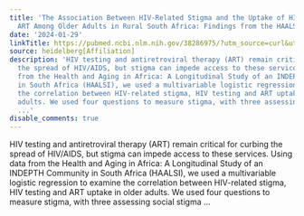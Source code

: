 ```yaml
---
title: 'The Association Between HIV-Related Stigma and the Uptake of HIV Testing and
  ART Among Older Adults in Rural South Africa: Findings from the HAALSI Cohort Study'
date: '2024-01-29'
linkTitle: https://pubmed.ncbi.nlm.nih.gov/38286975/?utm_source=curl&utm_medium=rss&utm_campaign=pubmed-2&utm_content=1FakS-2QOkCT8HsMOQP1bCRQ4YzyumYOmxmF0moLsQ3dFB1E9V&fc=20220326224207&ff=20240130170654&v=2.18.0
source: heidelberg[Affiliation]
description: 'HIV testing and antiretroviral therapy (ART) remain critical for curbing
  the spread of HIV/AIDS, but stigma can impede access to these services. Using data
  from the Health and Aging in Africa: A Longitudinal Study of an INDEPTH Community
  in South Africa (HAALSI), we used a multivariable logistic regression to examine
  the correlation between HIV-related stigma, HIV testing and ART uptake in older
  adults. We used four questions to measure stigma, with three assessing social stigma
  ...'
disable_comments: true
---
```

HIV testing and antiretroviral therapy (ART) remain critical for curbing the spread of HIV/AIDS, but stigma can impede access to these services. Using data from the Health and Aging in Africa: A Longitudinal Study of an INDEPTH Community in South Africa (HAALSI), we used a multivariable logistic regression to examine the correlation between HIV-related stigma, HIV testing and ART uptake in older adults. We used four questions to measure stigma, with three assessing social stigma ...